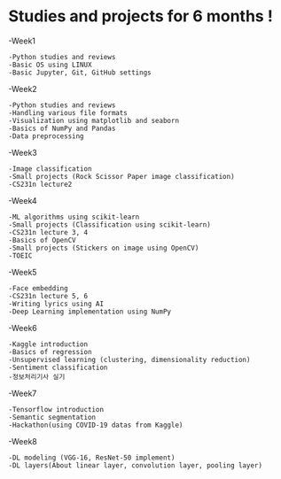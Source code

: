 # Studies and projects for 6 months !

-Week1   
      
    -Python studies and reviews
    -Basic OS using LINUX
    -Basic Jupyter, Git, GitHub settings

-Week2

    -Python studies and reviews
    -Handling various file formats
    -Visualization using matplotlib and seaborn
    -Basics of NumPy and Pandas
    -Data preprocessing
    
-Week3

    -Image classification
    -Small projects (Rock Scissor Paper image classification)
    -CS231n lecture2

-Week4

    -ML algorithms using scikit-learn
    -Small projects (Classification using scikit-learn)
    -CS231n lecture 3, 4
    -Basics of OpenCV
    -Small projects (Stickers on image using OpenCV)
    -TOEIC

-Week5

    -Face embedding
    -CS231n lecture 5, 6
    -Writing lyrics using AI
    -Deep Learning implementation using NumPy

-Week6

    -Kaggle introduction
    -Basics of regression
    -Unsupervised learning (clustering, dimensionality reduction)
    -Sentiment classification
    -정보처리기사 실기

-Week7

    -Tensorflow introduction
    -Semantic segmentation
    -Hackathon(using COVID-19 datas from Kaggle)

-Week8

    -DL modeling (VGG-16, ResNet-50 implement)
    -DL layers(About linear layer, convolution layer, pooling layer)